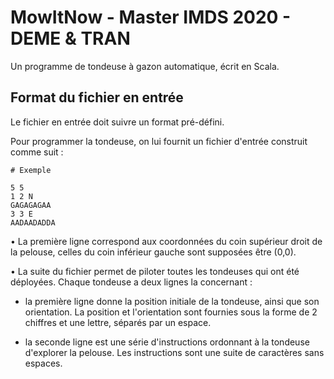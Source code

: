 # MowItNow - Master IMDS 2020 - DEME & TRAN

Un programme de tondeuse à gazon automatique, écrit en Scala.



## Format du fichier en entrée

Le fichier en entrée doit suivre un format pré-défini.

Pour programmer la tondeuse, on lui fournit un fichier d'entrée construit comme suit :

```raw
# Exemple

5 5
1 2 N
GAGAGAGAA
3 3 E
AADAADADDA
```

• La première ligne correspond aux coordonnées du coin supérieur droit de la pelouse,
celles du coin inférieur gauche sont supposées être (0,0).

• La suite du fichier permet de piloter toutes les tondeuses qui ont été déployées.
Chaque tondeuse a deux lignes la concernant :

- la première ligne donne la position initiale de la tondeuse, ainsi que son
orientation. La position et l'orientation sont fournies sous la forme de 2 chiffres
et une lettre, séparés par un espace.

- la seconde ligne est une série d'instructions ordonnant à la tondeuse d'explorer
la pelouse. Les instructions sont une suite de caractères sans espaces.

```raw


```


```console

```
